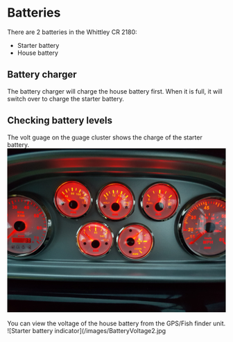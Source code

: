 # Batteries

There are 2 batteries in the Whittley CR 2180:
- Starter battery
- House battery

## Battery charger
The battery charger will charge the house battery first. When it is full, it will switch over to charge the starter battery.

## Checking battery levels
The volt guage on the guage cluster shows the charge of the starter battery.
![Starter battery indicator](/images/BatteryVoltage1.jpg)

You can view the voltage of the house battery from the GPS/Fish finder unit.
![Starter battery indicator](/images/BatteryVoltage2.jpg
